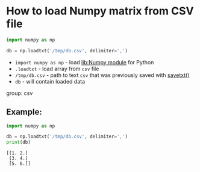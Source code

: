 # How to load Numpy matrix from CSV file

```python
import numpy as np

db = np.loadtxt('/tmp/db.csv', delimiter=',')
```

- `import numpy as np` - load [lib:Numpy module](/python-numpy/how-to-install-python-numpy-lib) for Python
- `.loadtxt` - load array from `csv` file
- `/tmp/db.csv` - path to text `csv` that was previously saved with [savetxt()](/python-numpy/how-to-save-numpy-matrix-to-csv-file)
- `db` - will contain loaded data

group: csv

## Example: 
```python
import numpy as np

db = np.loadtxt('/tmp/db.csv', delimiter=',')
print(db)
```
```
[[1. 2.]
 [3. 4.]
 [5. 6.]]

```

